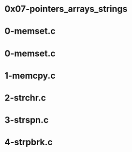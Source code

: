 # 0x07-pointers_arrays_strings
# 0-memset.c
# 0-memset.c
# 1-memcpy.c
# 2-strchr.c
# 3-strspn.c
# 4-strpbrk.c
